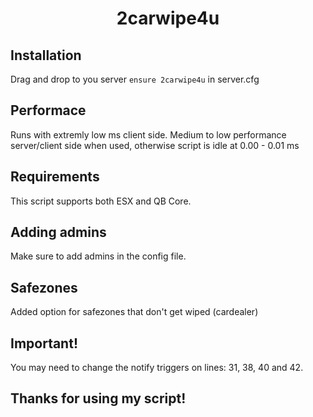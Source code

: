 <h1 align='center'>2carwipe4u</a></h1><p align='center'>

## Installation
Drag and drop to you server
``ensure 2carwipe4u`` in server.cfg

## Performace
Runs with extremly low ms client side. Medium to low performance server/client side when used, otherwise script is idle at 0.00 - 0.01 ms

## Requirements
This script supports both ESX and QB Core.

## Adding admins
Make sure to add admins in the config file.

## Safezones  
Added option for safezones that don't get wiped (cardealer)

## Important!
You may need to change the notify triggers on lines: 31, 38, 40 and 42.

## Thanks for using my script!
